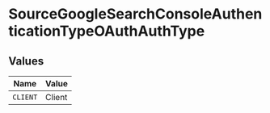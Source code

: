# SourceGoogleSearchConsoleAuthenticationTypeOAuthAuthType


## Values

| Name     | Value    |
| -------- | -------- |
| `CLIENT` | Client   |